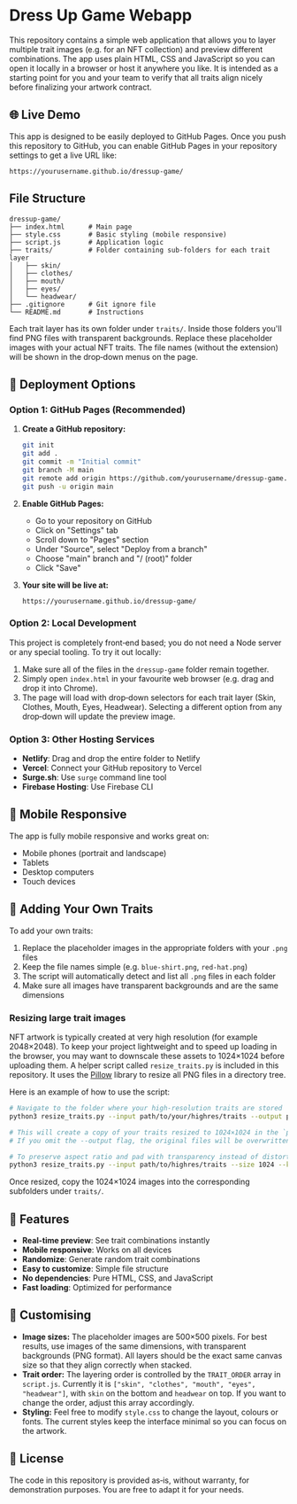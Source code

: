 # Dress Up Game Webapp

This repository contains a simple web application that allows you to layer multiple trait images (e.g. for an NFT collection) and preview different combinations. The app uses plain HTML, CSS and JavaScript so you can open it locally in a browser or host it anywhere you like. It is intended as a starting point for you and your team to verify that all traits align nicely before finalizing your artwork contract.

## 🌐 Live Demo

This app is designed to be easily deployed to GitHub Pages. Once you push this repository to GitHub, you can enable GitHub Pages in your repository settings to get a live URL like:
```
https://yourusername.github.io/dressup-game/
```

## File Structure

```
dressup-game/
├── index.html      # Main page
├── style.css       # Basic styling (mobile responsive)
├── script.js       # Application logic
├── traits/         # Folder containing sub‑folders for each trait layer
│   ├── skin/
│   ├── clothes/
│   ├── mouth/
│   ├── eyes/
│   └── headwear/
├── .gitignore      # Git ignore file
└── README.md       # Instructions
```

Each trait layer has its own folder under `traits/`. Inside those folders you'll find PNG files with transparent backgrounds. Replace these placeholder images with your actual NFT traits. The file names (without the extension) will be shown in the drop‑down menus on the page.

## 🚀 Deployment Options

### Option 1: GitHub Pages (Recommended)

1. **Create a GitHub repository:**
   ```bash
   git init
   git add .
   git commit -m "Initial commit"
   git branch -M main
   git remote add origin https://github.com/yourusername/dressup-game.git
   git push -u origin main
   ```

2. **Enable GitHub Pages:**
   - Go to your repository on GitHub
   - Click on "Settings" tab
   - Scroll down to "Pages" section
   - Under "Source", select "Deploy from a branch"
   - Choose "main" branch and "/ (root)" folder
   - Click "Save"

3. **Your site will be live at:**
   ```
   https://yourusername.github.io/dressup-game/
   ```

### Option 2: Local Development

This project is completely front‑end based; you do not need a Node server or any special tooling. To try it out locally:

1. Make sure all of the files in the `dressup-game` folder remain together.
2. Simply open `index.html` in your favourite web browser (e.g. drag and drop it into Chrome).
3. The page will load with drop‑down selectors for each trait layer (Skin, Clothes, Mouth, Eyes, Headwear). Selecting a different option from any drop‑down will update the preview image.

### Option 3: Other Hosting Services

- **Netlify**: Drag and drop the entire folder to Netlify
- **Vercel**: Connect your GitHub repository to Vercel
- **Surge.sh**: Use `surge` command line tool
- **Firebase Hosting**: Use Firebase CLI

## 📱 Mobile Responsive

The app is fully mobile responsive and works great on:
- Mobile phones (portrait and landscape)
- Tablets
- Desktop computers
- Touch devices

## 🎨 Adding Your Own Traits

To add your own traits:

1. Replace the placeholder images in the appropriate folders with your `.png` files
2. Keep the file names simple (e.g. `blue-shirt.png`, `red-hat.png`)
3. The script will automatically detect and list all `.png` files in each folder
4. Make sure all images have transparent backgrounds and are the same dimensions

### Resizing large trait images

NFT artwork is typically created at very high resolution (for example 2048×2048). To keep your project lightweight and to speed up loading in the browser, you may want to downscale these assets to 1024×1024 before uploading them. A helper script called `resize_traits.py` is included in this repository. It uses the [Pillow](https://python-pillow.org/) library to resize all PNG files in a directory tree.

Here is an example of how to use the script:

```bash
# Navigate to the folder where your high‑resolution traits are stored
python3 resize_traits.py --input path/to/your/highres/traits --output path/to/resized/traits --size 1024

# This will create a copy of your traits resized to 1024×1024 in the `path/to/resized/traits` directory.
# If you omit the --output flag, the original files will be overwritten, so make sure you have backups!

# To preserve aspect ratio and pad with transparency instead of distorting to a square, add --keep-aspect:
python3 resize_traits.py --input path/to/highres/traits --size 1024 --keep-aspect
```

Once resized, copy the 1024×1024 images into the corresponding subfolders under `traits/`.

## 🎯 Features

- **Real-time preview**: See trait combinations instantly
- **Mobile responsive**: Works on all devices
- **Randomize**: Generate random trait combinations
- **Easy to customize**: Simple file structure
- **No dependencies**: Pure HTML, CSS, and JavaScript
- **Fast loading**: Optimized for performance

## 🔧 Customising

* **Image sizes:** The placeholder images are 500×500 pixels. For best results, use images of the same dimensions, with transparent backgrounds (PNG format). All layers should be the exact same canvas size so that they align correctly when stacked.
* **Trait order:** The layering order is controlled by the `TRAIT_ORDER` array in `script.js`. Currently it is `["skin", "clothes", "mouth", "eyes", "headwear"]`, with `skin` on the bottom and `headwear` on top. If you want to change the order, adjust this array accordingly.
* **Styling:** Feel free to modify `style.css` to change the layout, colours or fonts. The current styles keep the interface minimal so you can focus on the artwork.

## 📄 License

The code in this repository is provided as‑is, without warranty, for demonstration purposes. You are free to adapt it for your needs.